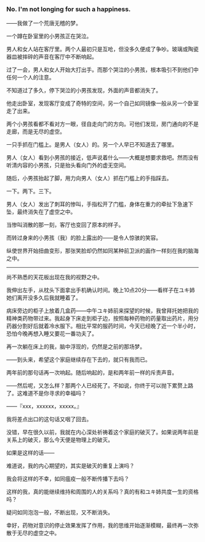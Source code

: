 ### No. I'm not longing for such a happiness.

——我做了一个荒唐无稽的梦。

一个蹲在卧室里的小男孩正在哭泣。

男人和女人站在客厅里。两个人最初只是互呛，但没多久便成了争吵。玻璃或陶瓷器皿被摔碎的声音在客厅中不断响起。

过了一会，男人和女人开始大打出手。而那个哭泣的小男孩，根本吸引不到他们中任何一个人的注意。

不知道过了多久，停下哭泣的小男孩发现，外面的声音都消失了。

他走出卧室，发现客厅变成了奇特的空间，另一个自己如同镜像一般从另一个卧室走了出来。

两个小男孩看都不看对方一眼，径自走向门的方向。可他们发现，房门通向的不是走廊，而是无尽的虚空。

一只手抓在门槛上。是男人（女人）的。另一个人早已不知道去了哪里。

男人（女人）看到小男孩的接近，低声说着什么——大概是想要求救吧。然而没有听清内容的小男孩，只是抬头看向门外的虚无空间。

随后，小男孩抬起了脚，用力向男人（女人）抓在门槛上的手指踩去。

一下。两下。三下。

男人（女人）发出了刺耳的惨叫，手指松开了门槛，身体在重力的牵扯下急速下坠，最终消失在了虚空之中。

当惨叫消散的那一刻，客厅也变回了原本的样子。

而转过身来的小男孩（我）的脸上露出的——是令人惊骇的笑容。

纵使世界开始扭曲变形，那张笑脸却仍然如同某种前卫派的画作一样刻在我的脑海之中。

***

尚不熟悉的天花板出现在我的视野之中。

我伸出左手，从枕头下面拿出手机确认时间。晚上10点20分——看样子在ユキ姉她们离开没多久后我就睡着了。

病床旁边的柜子上放着几盒药——中午ユキ姉前来探望的时候，我曾拜托她把我的精神类药物带过来。我起身下床走到柜子边，按照每种药物的药量取出药片，用分药器分割好后就着冷水服下。相比平常的服药时间，今天已经晚了近一个半小时，恐怕今晚再想入睡又要花一番功夫了。

再一次躺在床上的我，脑中浮现的，仍然是之前的那场梦。

——到头来，希望这个家庭继续存在下去的，就只有我而已。

两年前的那句话再一次响起。随后响起的，是和两年前一样的斥责声音。

——然后呢，又怎么样？那两个人已经死了。不如说，你终于可以抛下累赘上路了。这难道不是你寻求的幸福吗？

——『xxx，xxxxxx，xxxxx。』

我将差点出口的这句话又咽了回去。

没错，早在很久以前，我就在内心深处祈祷着这个家庭的破灭了。如果说两年前是关系上的破灭，那么今天便是物理上的破灭。

如果是这样的话——

难道说，我的内心期望的，其实是破灭的重复上演吗？

我会将这样的不幸，如同瘟疫一般不断传播下去吗？

这样的我，真的能继续维持和周围的人的关系吗？真的有和ユキ姉共度一生的资格吗？

疑问如同泡泡一般，不断出现，又不断消失。

幸好，药物对意识的停止效果发挥了作用，我的思维开始逐渐模糊，最终再一次弥散于无尽的虚空之中。
